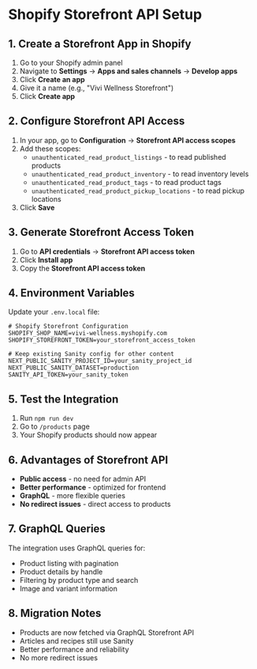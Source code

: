 # Shopify Storefront API Setup

## 1. Create a Storefront App in Shopify

1. Go to your Shopify admin panel
2. Navigate to **Settings** → **Apps and sales channels** → **Develop apps**
3. Click **Create an app**
4. Give it a name (e.g., "Vivi Wellness Storefront")
5. Click **Create app**

## 2. Configure Storefront API Access

1. In your app, go to **Configuration** → **Storefront API access scopes**
2. Add these scopes:
   - `unauthenticated_read_product_listings` - to read published products
   - `unauthenticated_read_product_inventory` - to read inventory levels
   - `unauthenticated_read_product_tags` - to read product tags
   - `unauthenticated_read_product_pickup_locations` - to read pickup locations
3. Click **Save**

## 3. Generate Storefront Access Token

1. Go to **API credentials** → **Storefront API access token**
2. Click **Install app**
3. Copy the **Storefront API access token**

## 4. Environment Variables

Update your `.env.local` file:

```env
# Shopify Storefront Configuration
SHOPIFY_SHOP_NAME=vivi-wellness.myshopify.com
SHOPIFY_STOREFRONT_TOKEN=your_storefront_access_token

# Keep existing Sanity config for other content
NEXT_PUBLIC_SANITY_PROJECT_ID=your_sanity_project_id
NEXT_PUBLIC_SANITY_DATASET=production
SANITY_API_TOKEN=your_sanity_token
```

## 5. Test the Integration

1. Run `npm run dev`
2. Go to `/products` page
3. Your Shopify products should now appear

## 6. Advantages of Storefront API

- **Public access** - no need for admin API
- **Better performance** - optimized for frontend
- **GraphQL** - more flexible queries
- **No redirect issues** - direct access to products

## 7. GraphQL Queries

The integration uses GraphQL queries for:
- Product listing with pagination
- Product details by handle
- Filtering by product type and search
- Image and variant information

## 8. Migration Notes

- Products are now fetched via GraphQL Storefront API
- Articles and recipes still use Sanity
- Better performance and reliability
- No more redirect issues 